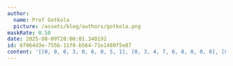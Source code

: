 ```yaml
---
author:
  name: Prof Gotkola
  picture: /assets/blog/authors/gotkola.png
maskRate: 0.58
date: 2025-08-09T20:00:01.340192
id: 6f064d3e-755b-11f0-b564-71e1480f5e87
content: '[[0, 0, 0, 3, 0, 6, 0, 5, 1], [0, 3, 4, 7, 0, 0, 0, 0, 0], [0, 0, 6, 0, 0, 4, 0, 7, 3], [6, 7, 3, 0, 0, 0, 0, 1, 0], [9, 0, 1, 6, 3, 5, 7, 8, 0], [0, 5, 0, 0, 7, 1, 9, 0, 6], [0, 0, 0, 0, 0, 0, 2, 0, 5], [0, 9, 0, 0, 0, 0, 0, 0, 0], [1, 0, 0, 0, 5, 0, 3, 4, 8]]'
---
```


